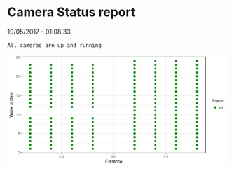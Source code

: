 Camera Status report
================
19/05/2017 - 01:08:33

    All cameras are up and running

![](camreport_files/figure-markdown_github/unnamed-chunk-2-1.png)
